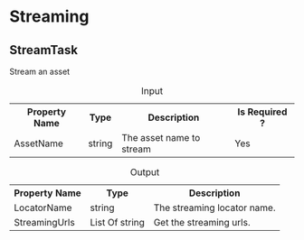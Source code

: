 ﻿# Streaming
 
## StreamTask

Stream an asset

<table>
 <caption>Input</caption>
 <tr>
  <th>Property Name</th>
  <th>Type</th>
  <th>Description</th>
  <th>Is Required ?</th>
 </tr>
 <tr>
  <td>AssetName</td>
  <td>string</td>
  <td>The asset name to stream</td>
  <td>Yes</td>
 </tr>
</table>

<table>
 <caption>Output</caption>
 <tr>
  <th>Property Name</th>
  <th>Type</th>
  <th>Description</th>
 </tr>
 <tr>
  <td>LocatorName</td>
  <td>string</td>
  <td>The streaming locator name.</td>
 </tr>
 <tr>
  <td>StreamingUrls</td>
  <td>List Of string</td>
  <td>Get the streaming urls.</td>
 </tr>
</table>
